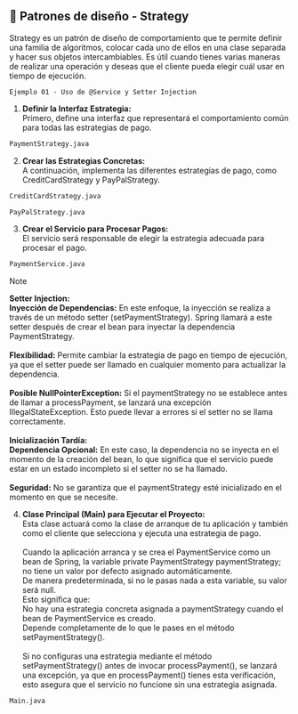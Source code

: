 ## :speech_balloon: Patrones de diseño - Strategy

Strategy es un patrón de diseño de comportamiento que te permite definir una familia de algoritmos, colocar cada uno de ellos en una clase separada y hacer sus objetos intercambiables. Es útil cuando tienes varias maneras de realizar una operación y deseas que el cliente pueda elegir cuál usar en tiempo de ejecución.

`Ejemplo 01 - Uso de @Service y Setter Injection`
1. <b>Definir la Interfaz Estrategia:</b> </br>
Primero, define una interfaz que representará el comportamiento común para todas las estrategias de pago.</br>

```sh
PaymentStrategy.java
```
2. <b>Crear las Estrategias Concretas:</b> </br>
A continuación, implementa las diferentes estrategias de pago, como CreditCardStrategy y PayPalStrategy.</br>

```sh
CreditCardStrategy.java
```
```sh
PayPalStrategy.java
```
3. <b>Crear el Servicio para Procesar Pagos:</b> </br>
El servicio será responsable de elegir la estrategia adecuada para procesar el pago.</br>

```sh
PaymentService.java
```
> [!NOTE]
> <b>Setter Injection:</b></br>
> <b>Inyección de Dependencias:</b> En este enfoque, la inyección se realiza a través de un método setter (setPaymentStrategy). Spring llamará a este setter después de crear el bean para inyectar la dependencia PaymentStrategy.</br></br>
> <b>Flexibilidad:</b> Permite cambiar la estrategia de pago en tiempo de ejecución, ya que el setter puede ser llamado en cualquier momento para actualizar la dependencia.</br></br>
> <b>Posible NullPointerException:</b> Si el paymentStrategy no se establece antes de llamar a processPayment, se lanzará una excepción IllegalStateException. Esto puede llevar a errores si el setter no se llama correctamente.</br></br>
> <b>Inicialización Tardía:</b></br>
> <b>Dependencia Opcional:</b> En este caso, la dependencia no se inyecta en el momento de la creación del bean, lo que significa que el servicio puede estar en un estado incompleto si el setter no se ha llamado.</br></br>
> <b>Seguridad:</b> No se garantiza que el paymentStrategy esté inicializado en el momento en que se necesite.

4. <b>Clase Principal (Main) para Ejecutar el Proyecto:</b> </br>
Esta clase actuará como la clase de arranque de tu aplicación y también como el cliente que selecciona y ejecuta una estrategia de pago.</br></br>
Cuando la aplicación arranca y se crea el PaymentService como un bean de Spring, la variable private PaymentStrategy paymentStrategy; no tiene un valor por defecto asignado automáticamente. </br> De manera predeterminada, si no le pasas nada a esta variable, su valor será null.</br>
Esto significa que: </br>
No hay una estrategia concreta asignada a paymentStrategy cuando el bean de PaymentService es creado.</br>
Depende completamente de lo que le pases en el método setPaymentStrategy().</br></br>
Si no configuras una estrategia mediante el método setPaymentStrategy() antes de invocar processPayment(), se lanzará una excepción, ya que en processPayment() tienes esta verificación, esto asegura que el servicio no funcione sin una estrategia asignada.

```sh
Main.java
```




